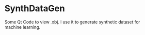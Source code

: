 # SynthDataGen
Some Qt Code to view .obj. I use it to generate synthetic dataset for machine learning.
